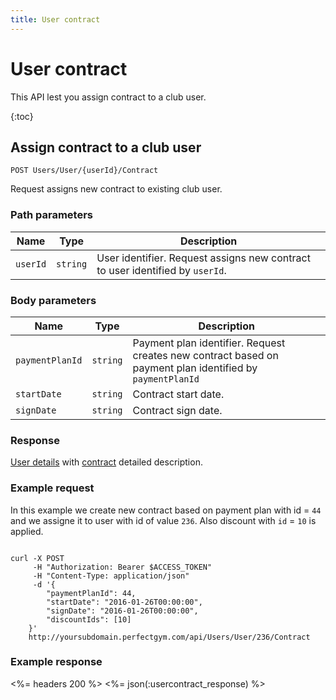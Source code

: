 ```yaml
---
title: User contract
---
```


# User contract

This API lest you assign contract to a club user.

{:toc}


## Assign contract to a club user

    POST Users/User/{userId}/Contract

Request assigns new contract to existing club user.


### Path parameters

Name  	    | Type       		| Description
------------|-------------------|------------
`userId`    |`string`    		| User identifier. Request assigns new contract to user identified by `userId`.


### Body parameters

Name     	    | Type       		| Description
----------------|-------------------|------------
`paymentPlanId` |`string`    		| Payment plan identifier. Request creates new contract based on payment plan identified by `paymentPlanId`
`startDate`     |`string`    		| Contract start date.
`signDate`     	|`string`    		| Contract sign date.



### Response

[User details][UserDetailsProperties] with [contract][Contract] detailed description.


### Example request

In this example we create new contract based on payment plan with id = `44` and we assigne it to user with id of value `236`.
Also discount with `id` = `10` is applied.

``` command-line

curl -X POST 
	 -H "Authorization: Bearer $ACCESS_TOKEN" 
	 -H "Content-Type: application/json" 
	 -d '{
	    "paymentPlanId": 44,
	    "startDate": "2016-01-26T00:00:00",
	    "signDate": "2016-01-26T00:00:00",
	    "discountIds": [10]	    
	}' 
	http://yoursubdomain.perfectgym.com/api/Users/User/236/Contract
```


### Example response

<%= headers 200 %>
<%= json(:usercontract_response) %>



[UserDetailsProperties]: /api/users/userdetails#properties
[Contract]: /appendix/datatypes/contract
